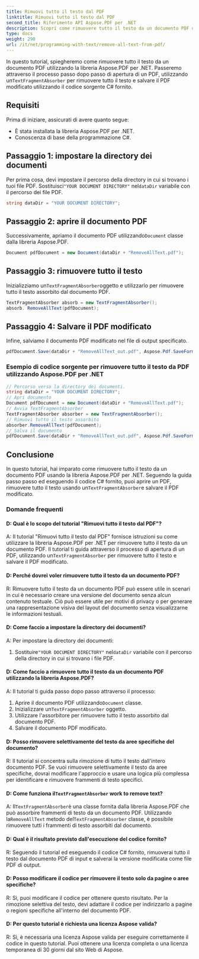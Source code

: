 ```yaml
---
title: Rimuovi tutto il testo dal PDF
linktitle: Rimuovi tutto il testo dal PDF
second_title: Riferimento API Aspose.PDF per .NET
description: Scopri come rimuovere tutto il testo da un documento PDF utilizzando Aspose.PDF per .NET.
type: docs
weight: 290
url: /it/net/programming-with-text/remove-all-text-from-pdf/
---
```

 In questo tutorial, spiegheremo come rimuovere tutto il testo da un documento PDF utilizzando la libreria Aspose.PDF per .NET. Passeremo attraverso il processo passo dopo passo di apertura di un PDF, utilizzando un`TextFragmentAbsorber` per rimuovere tutto il testo e salvare il PDF modificato utilizzando il codice sorgente C# fornito.

## Requisiti

Prima di iniziare, assicurati di avere quanto segue:

- È stata installata la libreria Aspose.PDF per .NET.
- Conoscenza di base della programmazione C#.

## Passaggio 1: impostare la directory dei documenti

 Per prima cosa, devi impostare il percorso della directory in cui si trovano i tuoi file PDF. Sostituisci`"YOUR DOCUMENT DIRECTORY"` nel`dataDir` variabile con il percorso dei file PDF.

```csharp
string dataDir = "YOUR DOCUMENT DIRECTORY";
```

## Passaggio 2: aprire il documento PDF

 Successivamente, apriamo il documento PDF utilizzando`Document` classe dalla libreria Aspose.PDF.

```csharp
Document pdfDocument = new Document(dataDir + "RemoveAllText.pdf");
```

## Passaggio 3: rimuovere tutto il testo

 Inizializziamo un`TextFragmentAbsorber`oggetto e utilizzarlo per rimuovere tutto il testo assorbito dal documento PDF.

```csharp
TextFragmentAbsorber absorb = new TextFragmentAbsorber();
absorb. RemoveAllText(pdfDocument);
```

## Passaggio 4: Salvare il PDF modificato

Infine, salviamo il documento PDF modificato nel file di output specificato.

```csharp
pdfDocument.Save(dataDir + "RemoveAllText_out.pdf", Aspose.Pdf.SaveFormat.Pdf);
```

### Esempio di codice sorgente per rimuovere tutto il testo da PDF utilizzando Aspose.PDF per .NET 
```csharp
// Percorso verso la directory dei documenti.
string dataDir = "YOUR DOCUMENT DIRECTORY";
// Apri documento
Document pdfDocument = new Document(dataDir + "RemoveAllText.pdf");
// Avvia TextFragmentAbsorber
TextFragmentAbsorber absorber = new TextFragmentAbsorber();
// Rimuovi tutto il testo assorbito
absorber.RemoveAllText(pdfDocument);
// Salva il documento
pdfDocument.Save(dataDir + "RemoveAllText_out.pdf", Aspose.Pdf.SaveFormat.Pdf);
```

## Conclusione

 In questo tutorial, hai imparato come rimuovere tutto il testo da un documento PDF usando la libreria Aspose.PDF per .NET. Seguendo la guida passo passo ed eseguendo il codice C# fornito, puoi aprire un PDF, rimuovere tutto il testo usando un`TextFragmentAbsorber`e salvare il PDF modificato.

### Domande frequenti

#### D: Qual è lo scopo del tutorial "Rimuovi tutto il testo dal PDF"?

 A: Il tutorial "Rimuovi tutto il testo dal PDF" fornisce istruzioni su come utilizzare la libreria Aspose.PDF per .NET per rimuovere tutto il testo da un documento PDF. Il tutorial ti guida attraverso il processo di apertura di un PDF, utilizzando un`TextFragmentAbsorber` per rimuovere tutto il testo e salvare il PDF modificato.

#### D: Perché dovrei voler rimuovere tutto il testo da un documento PDF?

R: Rimuovere tutto il testo da un documento PDF può essere utile in scenari in cui è necessario creare una versione del documento senza alcun contenuto testuale. Ciò può essere utile per motivi di privacy o per generare una rappresentazione visiva del layout del documento senza visualizzarne le informazioni testuali.

#### D: Come faccio a impostare la directory dei documenti?

A: Per impostare la directory dei documenti:

1.  Sostituire`"YOUR DOCUMENT DIRECTORY"` nel`dataDir` variabile con il percorso della directory in cui si trovano i file PDF.

#### D: Come faccio a rimuovere tutto il testo da un documento PDF utilizzando la libreria Aspose.PDF?

A: Il tutorial ti guida passo dopo passo attraverso il processo:

1.  Aprire il documento PDF utilizzando`Document` classe.
2.  Inizializzare un`TextFragmentAbsorber` oggetto.
3. Utilizzare l'assorbitore per rimuovere tutto il testo assorbito dal documento PDF.
4. Salvare il documento PDF modificato.

#### D: Posso rimuovere selettivamente del testo da aree specifiche del documento?

R: Il tutorial si concentra sulla rimozione di tutto il testo dall'intero documento PDF. Se vuoi rimuovere selettivamente il testo da aree specifiche, dovrai modificare l'approccio e usare una logica più complessa per identificare e rimuovere frammenti di testo specifici.

#### D: Come funziona il`TextFragmentAbsorber` work to remove text?

 A: Il`TextFragmentAbsorber`è una classe fornita dalla libreria Aspose.PDF che può assorbire frammenti di testo da un documento PDF. Utilizzando la`RemoveAllText` metodo del`TextFragmentAbsorber` classe, è possibile rimuovere tutti i frammenti di testo assorbiti dal documento.

#### D: Qual è il risultato previsto dall'esecuzione del codice fornito?

R: Seguendo il tutorial ed eseguendo il codice C# fornito, rimuoverai tutto il testo dal documento PDF di input e salverai la versione modificata come file PDF di output.

#### D: Posso modificare il codice per rimuovere il testo solo da pagine o aree specifiche?

R: Sì, puoi modificare il codice per ottenere questo risultato. Per la rimozione selettiva del testo, devi adattare il codice per indirizzarlo a pagine o regioni specifiche all'interno del documento PDF.

#### D: Per questo tutorial è richiesta una licenza Aspose valida?

R: Sì, è necessaria una licenza Aspose valida per eseguire correttamente il codice in questo tutorial. Puoi ottenere una licenza completa o una licenza temporanea di 30 giorni dal sito Web di Aspose.